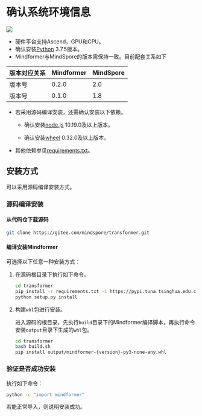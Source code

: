 # 确认系统环境信息

<a href="https://gitee.com/mindspore/docs/blob/master/docs/mindformers/docs/source_zh_cn/mindformers_install.md" target="_blank"><img src="https://mindspore-website.obs.cn-north-4.myhuaweicloud.com/website-images/r2.0/resource/_static/logo_source.png"></a>

- 硬件平台支持Ascend，GPU和CPU。
- 确认安装[Python](https://www.python.org/ftp/python/3.7.5/Python-3.7.5.tgz) 3.7.5版本。
- Mindformer与MindSpore的版本需保持一致。目前配套关系如下

|版本对应关系| Mindformer  | MindSpore |
|-----------| -----------| ----------|
|版本号      | 0.2.0      | 2.0     |
|版本号      | 0.1.0      | 1.8     |

- 若采用源码编译安装，还需确认安装以下依赖。

    - 确认安装[node.js](https://nodejs.org/en/download/) 10.19.0及以上版本。

    - 确认安装[wheel](https://pypi.org/project/wheel/) 0.32.0及以上版本。

- 其他依赖参见[requirements.txt](https://gitee.com/mindspore/transformer/blob/master/requirements.txt)。

## 安装方式

可以采用源码编译安装方式。

### 源码编译安装

#### 从代码仓下载源码

```bash
git clone https://gitee.com/mindspore/transformer.git
```

#### 编译安装Mindformer

可选择以下任意一种安装方式：

1. 在源码根目录下执行如下命令。

    ```bash
    cd transformer
    pip install -r requirements.txt -i https://pypi.tuna.tsinghua.edu.cn/simple
    python setup.py install
    ```

2. 构建`whl`包进行安装。

    进入源码的根目录，先执行`build`目录下的Mindformer编译脚本，再执行命令安装`output`目录下生成的`whl`包。

    ```bash
    cd transformer
    bash build.sh
    pip install output/mindformer-{version}-py3-none-any.whl
    ```

### 验证是否成功安装

执行如下命令：

```bash
python -c "import mindformer"
```

若能正常导入，则说明安装成功。
